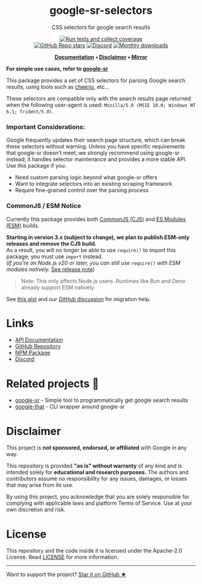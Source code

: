 <h1 align="center">google-sr-selectors</h1>

<p align="center">CSS selectors for google search results</p>

<div align="center">

[![Run tests and collect coverage](https://github.com/typicalninja/google-sr/actions/workflows/tests.yml/badge.svg)][test-action]   
[![GitHub Repo stars](https://img.shields.io/github/stars/typicalninja/google-sr?style=flat)][stargazers]
[![Discord](https://img.shields.io/discord/807868280387665970?style=flat)][discord]
[![Monthly downloads](https://img.shields.io/npm/dm/google-sr-selectors?style=flat)][npm]

</div>

<div align="center">

**[Documentation][api-docs] •
[Disclaimer](#disclaimer) •
[Mirror][mirror-codeberg]**

</div>


**For simple use cases, refer to [google-sr][github-gsr]**

This package provides a set of CSS selectors for parsing Google search results, using tools such as [cheerio](https://github.com/cheeriojs/cheerio), etc...

These selectors are compatible only with the search results page returned when the following user-agent is used:
`Mozilla/5.0 (MSIE 10.0; Windows NT 6.1; Trident/5.0)`.

### Important Considerations:
Google frequently updates their search page structure, which can break these selectors without warning. Unless you have specific requirements that google-sr doesn't meet, we strongly recommend using google-sr instead; it handles selector maintenance and provides a more stable API.
Use this package if you:

- Need custom parsing logic beyond what google-sr offers
- Want to integrate selectors into an existing scraping framework
- Require fine-grained control over the parsing process

### CommonJS / ESM Notice

Currently this package provides both [CommonJS (CJS)][cjs-nodejs-docs] and [ES Modules (ESM)][esm-nodejs-docs] builds.

**Starting in version 3.x (subject to change), we plan to publish ESM-only releases and remove the CJS build.**  
As a result, you will no longer be able to use `require()` to import this package; you must use `import` instead.  
(*If you’re on Node.js v20 or later, you can still use `require()` with ESM modules natively.* [See release note][nodejs-v20-backport-note])

> Note: This only affects Node.js users. Runtimes like Bun and Deno already support ESM natively.

See [this gist][esm-migration-pure-esm-gist] and our [GitHub discussion][cjs-build-notice-discussion] for migration help.


# Links

- [API Documentation][api-docs]
- [GitHub Repository](https://github.com/typicalninja/google-sr)
- [NPM Package][npm]
- [Discord][discord]


# Related projects 🥂

* [google-sr][github-gsr] - Simple tool to programmatically get google search results
* [google-that][github-gt] - CLI wrapper around google-sr

# Disclaimer

This project is **not sponsored, endorsed, or affiliated** with Google in any way.

This repository is provided **"as is" without warranty** of any kind and is intended solely for **educational and research purposes.** The authors and contributors assume no responsibility for any issues, damages, or losses that may arise from its use.

By using this project, you acknowledge that you are solely responsible for complying with applicable laws and platform Terms of Service. Use at your own discretion and risk.

# License

This repository and the code inside it is licensed under the Apache-2.0 License. Read [LICENSE](./LICENSE) for more information.

---

Want to support the project? [Star it on GitHub ★][github]

[npm]: https://www.npmjs.com/package/google-sr-selectors
[github-gsr]: https://github.com/typicalninja/google-sr/tree/master/packages/google-sr
[github-gt]: https://github.com/typicalninja/google-sr/tree/master/packages/google-that
[stargazers]: https://github.com/typicalninja/google-sr/stargazers
[github]: https://github.com/typicalninja/google-sr  
[mirror-codeberg]: https://codeberg.org/typicalninja/google-sr 
[discord]: https://discord.gg/ynwckXS9T2
[test-action]: https://github.com/typicalninja/google-sr/actions/workflows/tests.yml
[api-docs]: https://typicalninja.github.io/google-sr/modules/google-sr-selectors_src.html
[usage]: https://github.com/typicalninja/google-sr/blob/reformat-docs/packages/google-sr/src/results.ts

[nodejs-v20-backport-note]:https://nodejs.org/en/blog/release/v20.19.0/
[esm-nodejs-docs]: https://nodejs.org/api/esm.html#introduction
[cjs-nodejs-docs]: https://nodejs.org/api/modules.html#modules-commonjs-modules
[cjs-build-notice-discussion]: https://github.com/typicalninja/google-sr/discussions/86
[esm-migration-pure-esm-gist]: https://gist.github.com/sindresorhus/a39789f98801d908bbc7ff3ecc99d99c
